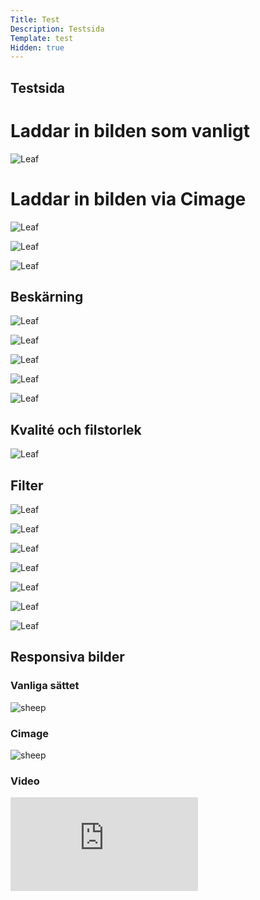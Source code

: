 ```yaml
---
Title: Test
Description: Testsida
Template: test
Hidden: true
---
```


## Testsida

# Laddar in bilden som vanligt
![Leaf](%assets_url%/img/leaf_256x256.png)
# Laddar in bilden via Cimage
![Leaf](image/leaf_256x256.png?h=250&w=150&stretch)

![Leaf](image/leaf_256x256.png?h=250&w=150&crop-to-fit)

![Leaf](image/alexandre-brondino--bi8zhvPhVA-unsplash_cropped.jpg?width=50%)

## Beskärning

![Leaf](image/leaf_256x256.png?area=50,0,0,0)

![Leaf](image/leaf_256x256.png?area=0,50,0,0)

![Leaf](image/leaf_256x256.png?area=0,0,50,0)

![Leaf](image/leaf_256x256.png?area=0,0,0,50)

![Leaf](image/leaf_256x256.png?crop=50,50,100,100)

## Kvalité och filstorlek
![Leaf](image/alexandre-brondino--bi8zhvPhVA-unsplash_cropped.jpg?q=50)

## Filter
![Leaf](image/alexandre-brondino--bi8zhvPhVA-unsplash_cropped.jpg?width=50%&convolve=lighten)

![Leaf](image/alexandre-brondino--bi8zhvPhVA-unsplash_cropped.jpg?width=50%&convolve=darken)

![Leaf](image/alexandre-brondino--bi8zhvPhVA-unsplash_cropped.jpg?width=50%&blur)

![Leaf](image/alexandre-brondino--bi8zhvPhVA-unsplash_cropped.jpg?width=50%&f=grayscale)

![Leaf](image/alexandre-brondino--bi8zhvPhVA-unsplash_cropped.jpg?width=50%&f=brightness,50)

![Leaf](image/alexandre-brondino--bi8zhvPhVA-unsplash_cropped.jpg?width=50%&f=contrast,50)

![Leaf](image/alexandre-brondino--bi8zhvPhVA-unsplash_cropped.jpg?v)


## Responsiva bilder

### Vanliga sättet

<picture>
    <source media="(min-width: 668px)" srcset="assets/img/sheep.jpg, sheep@2x.jpg 2x">
    <source media="(min-width: 376px)" srcset="assets/img/sheep-small-landscape.jpg">
    <img src="sheep-small-portrait.jpg" class="assets/img/max-width" alt="sheep">
</picture>

### Cimage

<picture>
    <source media="(min-width: 668px)" srcset="image/sheep.jpg">
    <source media="(min-width: 376px)" srcset="image/sheep.jpg?w=667">
    <img src="image/sheep.jpg?w=375" alt="sheep">
</picture>


### Video
<div class="embed-container">
    <iframe src="https://www.youtube.com/embed/gCwjLPBqpa0" frameborder="0" allowfullscreen></iframe>
</div>
